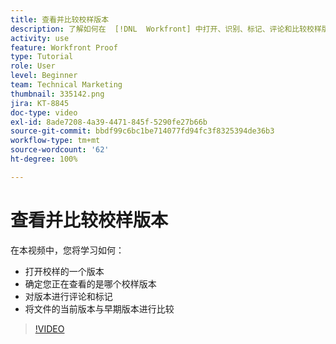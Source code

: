 ```yaml
---
title: 查看并比较校样版本
description: 了解如何在  [!DNL  Workfront] 中打开、识别、标记、评论和比较校样版本。
activity: use
feature: Workfront Proof
type: Tutorial
role: User
level: Beginner
team: Technical Marketing
thumbnail: 335142.png
jira: KT-8845
doc-type: video
exl-id: 8ade7208-4a39-4471-845f-5290fe27b66b
source-git-commit: bbdf99c6bc1be714077fd94fc3f8325394de36b3
workflow-type: tm+mt
source-wordcount: '62'
ht-degree: 100%

---
```


# 查看并比较校样版本

在本视频中，您将学习如何：

* 打开校样的一个版本
* 确定您正在查看的是哪个校样版本
* 对版本进行评论和标记
* 将文件的当前版本与早期版本进行比较

>[!VIDEO](https://video.tv.adobe.com/v/3446906/?quality=12&learn=on&enablevpops=1&captions=chi_hans)

<!--
## Learn more
* Compare proofs
-->

